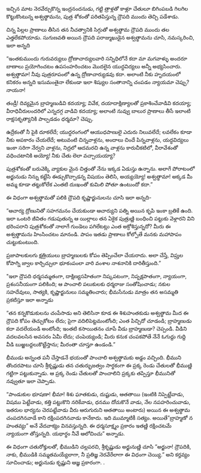 ﻿ఇచ్చిన మాట నెరవేర్చుకొన్న ఇంద్రనందనుడు, గట్టి త్రాళ్లతో కాళ్లూ చేతులూ బిగింపబడి గిలగిల కొట్టుకొంటున్న అశ్వత్థామను, పుత్ర శోకంతో పరితపిస్తున్న ద్రౌపది ముందు తెచ్చి పడేశాడు. 

చిన్న పిల్లల ప్రాణాలు తీసిన తన నీచత్వానికి సిగ్గుతో అశ్వత్థామ ద్రౌపది ముందు తల ఎత్తలేకపోయాడు. సుగుణవతి అయిన ద్రౌపది పరాజ్ముఖుడైన అశ్వత్థామను చూసి, నమస్కరించి, ఇలా అన్నది 

“ఇంతకుముందు గురువర్యులు ద్రోణాచార్యులవారి సన్నిధిలోనే కదా మా మగవాళ్ళు అందరూ బాణాలు ప్రయోగించటం ఉపసంహరించటం మొదలైన యుద్ధవిద్యలు అన్నీ అభ్యసించారు. అశ్వత్థామా! నీవు పుత్రరూపంలో ఉన్న ద్రోణాచార్యుడవు కదా. అలాంటి నీకు హృదయంలో కనికరం అన్నది ఇసుమంతైనా లేకుండా ఇలా శిష్యుల సంతానాన్ని చంపడం న్యాయమా చెప్పు? నాయనా! 

తండ్రీ! దివ్యమైన బ్రాహ్మణుడివి కదయ్యా; వివేక, దయాదాక్షిణ్యాలతో ప్రకాశించేవాడివి కదయ్యా; వీరాధివీరులందరిలో ఎన్నదగ్గ వాడివి కదయ్యా; అలాంటి నువ్వు బాలుర ప్రాణాలు తీసే ఇలాంటి రాక్షసకృత్యానికి పాల్పడడం ధర్మమా? చెప్పు. 

ఉద్రేకంతో నీ పైకి దూకలేదే; యుద్ధరంగంలో ఆయుధపాణులై ఎదురు నిలువలేదే; లవలేకం కూడా నీకు అపకారం చేయలేదే; అటువంటి చిన్నవాళ్లను, అందాలు చిందే పిన్నవాళ్లను, యద్ధవిద్యలు ఇంకా సరిగా నేర్వని వాళ్లను, నిద్రలో ఆదమరచి ఉన్న వాళ్లను కారుచీకటిలో, వీరావేశంతో వధించటానికి అయ్యో! నీకు చేతు లెలా వచ్చాయయ్యా? 

పుత్రశోకంతో బరువెక్కి వ్యాకుల మైన చిత్తంతో నేను ఇక్కడ ఏడుస్తు ఉన్నాను. అలాగే పోరాటంలో అర్జునుడు నిన్ను కట్టేసి ఈడ్చుకొచ్చాడన్న విషయం తెలిసి, అయ్యయ్యో! అశ్వత్థామా! అక్కడ మీ అమ్మ కూడా తట్టుకోలేక ఎంతటి దుఃఖంతో కుమిలి పోతూ ఉంటుందో కదా.” 

ఈ విధంగా అశ్వత్థామతో పలికి ద్రౌపది కృష్ణార్జునులను చూసి ఇలా అన్నది- 

“ఆచార్య ద్రోణునితో సహగమనం చేయకుండా ఆచార్యుని పత్ని అయిన కృపి ఇంకా బ్రతికే ఉంది. ఇలా ఒంటరి జీవితం గడుపుతున్న ఆ యిల్లాలు తన ఏకైక పుత్రుణ్ణి బంధించి పట్టుకు వెళ్లారని విని భరింపరాని పుత్రశోకంతో నాలాగే గుండెలు పగిలేటట్లు ఎంత అక్రోశిస్తున్నదో? మీరు ఈ అశ్వత్థామను హింసించటం మానండి. పాపం ఇతడు ప్రాణాలు కోల్పోతే మనకు మహాపాపం చుట్టుకుంటుంది. 

ప్రజాపాలకులగు క్షత్రియులు బ్రాహ్మణులకు కోపం తెప్పించేలా చేయరాదు. అలా చేస్తే, విప్రుల కోపాగ్ని జ్వాల కార్చిచ్చులా భూకంపంలా వారి వంశాల నాశనానికి దారితీస్తుంది.” 

"ఇలా ద్రౌపది ధర్మసమ్మతంగా, దాక్షిణ్యసహితంగా నిష్కపటంగా, నిష్పక్షపాతంగా, న్యాయంగా, ప్రశంసనీయంగా పలికింది; ఆ పాంచాలి పలుకులకు ధర్మరాజు సంతోషించాడు; నకుల సహదేవులు, సాత్యకి, కృష్ణార్జునులు సమ్మతించారు; భీమసేనుడు మాత్రం తన అసమ్మతి ప్రకటిస్తూ ఇలా అన్నాడు 

“తన కన్నకొడుకులను చంపేసాడు అని తెలిసినా కూడ ఈ శిశుహంతకుడు అశ్వత్థామ మీద ఈ ద్రౌపది కోపం తెచ్చుకోటం లేదు; పైగా వదిలిపెట్టమంటోంది; ఎంత పిచ్చిదో చూడండి; బ్రాహ్మణుడు కదా వదలేయండి అంటోంది; ఇంతటి కసాయితనం చూపే వీడు బ్రాహ్మణుడా? చెప్పండి. వీడిని వదలవలసిన అవసరం ఏమీ లేదు; చంపెయ్యండి; మీరు కనుక చంపకపోతే నేనే ఓగుద్దు గుద్ది వీడి బుఱ్ఱబద్దలుకొట్టేస్తాను; మీరంతా చూస్తూ ఉండండి.” 

భీముడు అన్నంత పనీ చేస్తాడనే భయంతో పాంచాలి అశ్వత్థామకు అడ్డం వచ్చింది. భీముని తొందరపాటు చూసి శ్రీకృష్ణుడు తన చతుర్భుజత్వం సార్థకంగా ఈ ప్రక్క రెండు చేతులతో భీముణ్ణి గట్టిగా పట్టుకున్నాడు. ఆ ప్రక్క రెండు చేతులతో పాంచాలిని ప్రక్కకు తప్పిస్తూ భీమునితో నవ్వుతూ ఇలా చెప్పాడు. 

“పాండుకుల భూషణా! భీమా! శిశు ఘాతకుడు, దుష్టుడు, ఆతతాయి (ఇంటికి నిప్పెట్టేవాడు, విషము పెట్టేవాడు, కత్తి పట్టుకొని నరికేవాడు, ధనము దోచుకొనే వాడు, నేల నపహరించువాడు, ఇతరుల భార్యను చెరపట్టేవాడు వీరు ఆరుగురుని ఆతతాయి అంటారు) అయిన ఈ అశ్వత్థామ చంపదగినవాడే కాని రక్షింపదగినవాడు కానేకాదు. ఇది ముమ్మాటికీ సత్యం. అయితే”బ్రాహ్మణో న హంతవ్యః” అనే వేదవాక్యం వినవస్తున్నది. ఈ ధర్మసూక్ష్మం ప్రకారం ఇతణ్ణి రక్షించటమే న్యాయంగా తోస్తున్నది. యథార్థం నీవే ఆలోచించు” అన్నాడు. 

ఈ విధంగా చతురోక్తులతో, భీముడిని చల్లపరచి, శ్రీకృష్ణుడు అర్జునుణ్ణి చూసి ”అర్జునా! ద్రౌపదికి, నాకు, భీముడికి సమ్మతమయ్యేలాగా, నీ ప్రతిజ్ఞ నెరవేరేలాగా ఈ విధంగా చెయ్యి.” అని కర్తవ్యం సూచించాడు; అర్జునుడు కృష్ణుని ఆజ్ఞ ప్రకారంగా. . 

